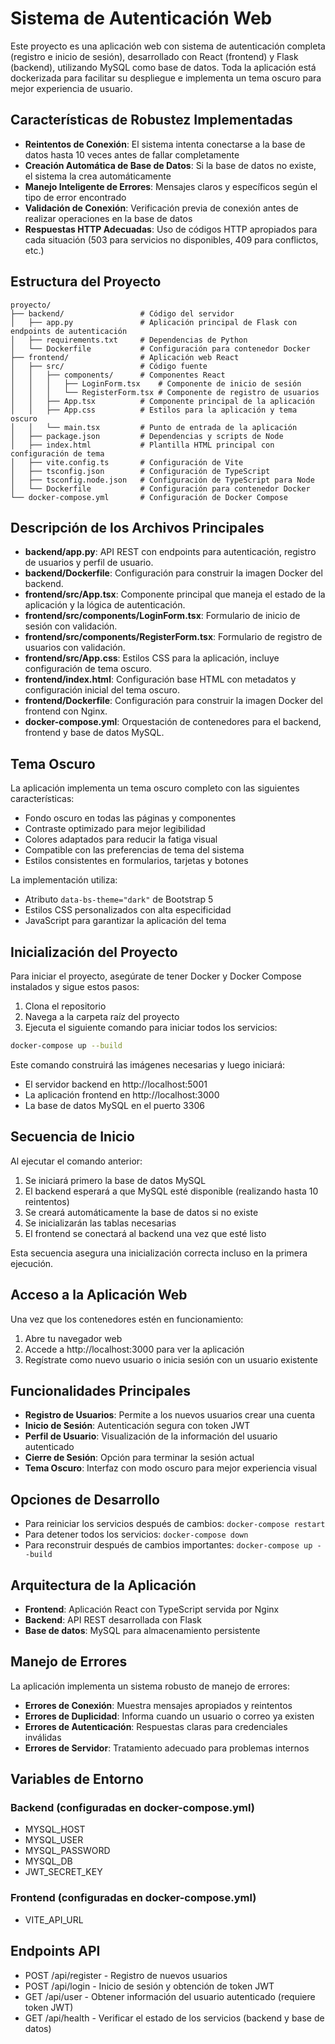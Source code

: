 # Sistema de Autenticación Web

Este proyecto es una aplicación web con sistema de autenticación completa (registro e inicio de sesión), desarrollado con React (frontend) y Flask (backend), utilizando MySQL como base de datos. Toda la aplicación está dockerizada para facilitar su despliegue e implementa un tema oscuro para mejor experiencia de usuario.

## Características de Robustez Implementadas

- **Reintentos de Conexión**: El sistema intenta conectarse a la base de datos hasta 10 veces antes de fallar completamente
- **Creación Automática de Base de Datos**: Si la base de datos no existe, el sistema la crea automáticamente
- **Manejo Inteligente de Errores**: Mensajes claros y específicos según el tipo de error encontrado
- **Validación de Conexión**: Verificación previa de conexión antes de realizar operaciones en la base de datos
- **Respuestas HTTP Adecuadas**: Uso de códigos HTTP apropiados para cada situación (503 para servicios no disponibles, 409 para conflictos, etc.)

## Estructura del Proyecto

```
proyecto/
├── backend/                 # Código del servidor
│   ├── app.py               # Aplicación principal de Flask con endpoints de autenticación
│   ├── requirements.txt     # Dependencias de Python
│   └── Dockerfile           # Configuración para contenedor Docker
├── frontend/                # Aplicación web React
│   ├── src/                 # Código fuente
│   │   ├── components/      # Componentes React
│   │   │   ├── LoginForm.tsx    # Componente de inicio de sesión 
│   │   │   └── RegisterForm.tsx # Componente de registro de usuarios
│   │   ├── App.tsx          # Componente principal de la aplicación
│   │   ├── App.css          # Estilos para la aplicación y tema oscuro
│   │   └── main.tsx         # Punto de entrada de la aplicación
│   ├── package.json         # Dependencias y scripts de Node
│   ├── index.html           # Plantilla HTML principal con configuración de tema
│   ├── vite.config.ts       # Configuración de Vite
│   ├── tsconfig.json        # Configuración de TypeScript 
│   ├── tsconfig.node.json   # Configuración de TypeScript para Node
│   └── Dockerfile           # Configuración para contenedor Docker
└── docker-compose.yml       # Configuración de Docker Compose
```

## Descripción de los Archivos Principales

- **backend/app.py**: API REST con endpoints para autenticación, registro de usuarios y perfil de usuario.
- **backend/Dockerfile**: Configuración para construir la imagen Docker del backend.
- **frontend/src/App.tsx**: Componente principal que maneja el estado de la aplicación y la lógica de autenticación.
- **frontend/src/components/LoginForm.tsx**: Formulario de inicio de sesión con validación.
- **frontend/src/components/RegisterForm.tsx**: Formulario de registro de usuarios con validación.
- **frontend/src/App.css**: Estilos CSS para la aplicación, incluye configuración de tema oscuro.
- **frontend/index.html**: Configuración base HTML con metadatos y configuración inicial del tema oscuro.
- **frontend/Dockerfile**: Configuración para construir la imagen Docker del frontend con Nginx.
- **docker-compose.yml**: Orquestación de contenedores para el backend, frontend y base de datos MySQL.

## Tema Oscuro

La aplicación implementa un tema oscuro completo con las siguientes características:

- Fondo oscuro en todas las páginas y componentes
- Contraste optimizado para mejor legibilidad
- Colores adaptados para reducir la fatiga visual
- Compatible con las preferencias de tema del sistema
- Estilos consistentes en formularios, tarjetas y botones

La implementación utiliza:
- Atributo `data-bs-theme="dark"` de Bootstrap 5
- Estilos CSS personalizados con alta especificidad
- JavaScript para garantizar la aplicación del tema

## Inicialización del Proyecto

Para iniciar el proyecto, asegúrate de tener Docker y Docker Compose instalados y sigue estos pasos:

1. Clona el repositorio
2. Navega a la carpeta raíz del proyecto
3. Ejecuta el siguiente comando para iniciar todos los servicios:

```bash
docker-compose up --build
```

Este comando construirá las imágenes necesarias y luego iniciará:
- El servidor backend en http://localhost:5001
- La aplicación frontend en http://localhost:3000
- La base de datos MySQL en el puerto 3306

## Secuencia de Inicio

Al ejecutar el comando anterior:

1. Se iniciará primero la base de datos MySQL
2. El backend esperará a que MySQL esté disponible (realizando hasta 10 reintentos)
3. Se creará automáticamente la base de datos si no existe
4. Se inicializarán las tablas necesarias
5. El frontend se conectará al backend una vez que esté listo

Esta secuencia asegura una inicialización correcta incluso en la primera ejecución.

## Acceso a la Aplicación Web

Una vez que los contenedores estén en funcionamiento:

1. Abre tu navegador web
2. Accede a http://localhost:3000 para ver la aplicación
3. Regístrate como nuevo usuario o inicia sesión con un usuario existente

## Funcionalidades Principales

- **Registro de Usuarios**: Permite a los nuevos usuarios crear una cuenta
- **Inicio de Sesión**: Autenticación segura con token JWT
- **Perfil de Usuario**: Visualización de la información del usuario autenticado
- **Cierre de Sesión**: Opción para terminar la sesión actual
- **Tema Oscuro**: Interfaz con modo oscuro para mejor experiencia visual

## Opciones de Desarrollo

- Para reiniciar los servicios después de cambios: `docker-compose restart`
- Para detener todos los servicios: `docker-compose down`
- Para reconstruir después de cambios importantes: `docker-compose up --build`

## Arquitectura de la Aplicación

- **Frontend**: Aplicación React con TypeScript servida por Nginx
- **Backend**: API REST desarrollada con Flask
- **Base de datos**: MySQL para almacenamiento persistente

## Manejo de Errores

La aplicación implementa un sistema robusto de manejo de errores:

- **Errores de Conexión**: Muestra mensajes apropiados y reintentos
- **Errores de Duplicidad**: Informa cuando un usuario o correo ya existen
- **Errores de Autenticación**: Respuestas claras para credenciales inválidas
- **Errores de Servidor**: Tratamiento adecuado para problemas internos

## Variables de Entorno

### Backend (configuradas en docker-compose.yml)
- MYSQL_HOST
- MYSQL_USER
- MYSQL_PASSWORD
- MYSQL_DB
- JWT_SECRET_KEY

### Frontend (configuradas en docker-compose.yml)
- VITE_API_URL

## Endpoints API

- POST /api/register - Registro de nuevos usuarios
- POST /api/login - Inicio de sesión y obtención de token JWT
- GET /api/user - Obtener información del usuario autenticado (requiere token JWT)
- GET /api/health - Verificar el estado de los servicios (backend y base de datos) 